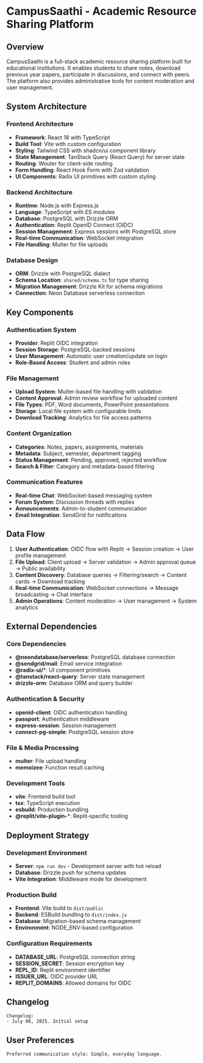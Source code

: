 # CampusSaathi - Academic Resource Sharing Platform

## Overview

CampusSaathi is a full-stack academic resource sharing platform built for educational institutions. It enables students to share notes, download previous year papers, participate in discussions, and connect with peers. The platform also provides administrative tools for content moderation and user management.

## System Architecture

### Frontend Architecture
- **Framework**: React 18 with TypeScript
- **Build Tool**: Vite with custom configuration
- **Styling**: Tailwind CSS with shadcn/ui component library
- **State Management**: TanStack Query (React Query) for server state
- **Routing**: Wouter for client-side routing
- **Form Handling**: React Hook Form with Zod validation
- **UI Components**: Radix UI primitives with custom styling

### Backend Architecture
- **Runtime**: Node.js with Express.js
- **Language**: TypeScript with ES modules
- **Database**: PostgreSQL with Drizzle ORM
- **Authentication**: Replit OpenID Connect (OIDC)
- **Session Management**: Express sessions with PostgreSQL store
- **Real-time Communication**: WebSocket integration
- **File Handling**: Multer for file uploads

### Database Design
- **ORM**: Drizzle with PostgreSQL dialect
- **Schema Location**: `shared/schema.ts` for type sharing
- **Migration Management**: Drizzle Kit for schema migrations
- **Connection**: Neon Database serverless connection

## Key Components

### Authentication System
- **Provider**: Replit OIDC integration
- **Session Storage**: PostgreSQL-backed sessions
- **User Management**: Automatic user creation/update on login
- **Role-Based Access**: Student and admin roles

### File Management
- **Upload System**: Multer-based file handling with validation
- **Content Approval**: Admin review workflow for uploaded content
- **File Types**: PDF, Word documents, PowerPoint presentations
- **Storage**: Local file system with configurable limits
- **Download Tracking**: Analytics for file access patterns

### Content Organization
- **Categories**: Notes, papers, assignments, materials
- **Metadata**: Subject, semester, department tagging
- **Status Management**: Pending, approved, rejected workflow
- **Search & Filter**: Category and metadata-based filtering

### Communication Features
- **Real-time Chat**: WebSocket-based messaging system
- **Forum System**: Discussion threads with replies
- **Announcements**: Admin-to-student communication
- **Email Integration**: SendGrid for notifications

## Data Flow

1. **User Authentication**: OIDC flow with Replit → Session creation → User profile management
2. **File Upload**: Client upload → Server validation → Admin approval queue → Public availability
3. **Content Discovery**: Database queries → Filtering/search → Content cards → Download tracking
4. **Real-time Communication**: WebSocket connections → Message broadcasting → Chat interface
5. **Admin Operations**: Content moderation → User management → System analytics

## External Dependencies

### Core Dependencies
- **@neondatabase/serverless**: PostgreSQL database connection
- **@sendgrid/mail**: Email service integration
- **@radix-ui/***: UI component primitives
- **@tanstack/react-query**: Server state management
- **drizzle-orm**: Database ORM and query builder

### Authentication & Security
- **openid-client**: OIDC authentication handling
- **passport**: Authentication middleware
- **express-session**: Session management
- **connect-pg-simple**: PostgreSQL session store

### File & Media Processing
- **multer**: File upload handling
- **memoizee**: Function result caching

### Development Tools
- **vite**: Frontend build tool
- **tsx**: TypeScript execution
- **esbuild**: Production bundling
- **@replit/vite-plugin-***: Replit-specific tooling

## Deployment Strategy

### Development Environment
- **Server**: `npm run dev` - Development server with hot reload
- **Database**: Drizzle push for schema updates
- **Vite Integration**: Middleware mode for development

### Production Build
- **Frontend**: Vite build to `dist/public`
- **Backend**: ESBuild bundling to `dist/index.js`
- **Database**: Migration-based schema management
- **Environment**: NODE_ENV-based configuration

### Configuration Requirements
- **DATABASE_URL**: PostgreSQL connection string
- **SESSION_SECRET**: Session encryption key
- **REPL_ID**: Replit environment identifier
- **ISSUER_URL**: OIDC provider URL
- **REPLIT_DOMAINS**: Allowed domains for OIDC

## Changelog

```
Changelog:
- July 06, 2025. Initial setup
```

## User Preferences

```
Preferred communication style: Simple, everyday language.
```